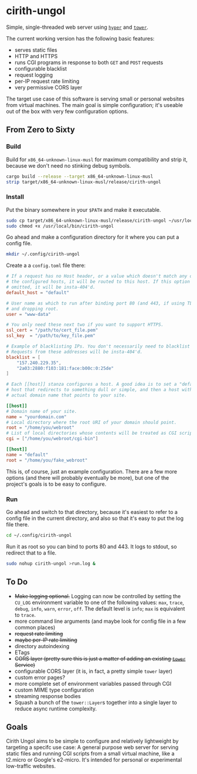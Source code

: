 # cirith-ungol
Simple, single-threaded web server using
[`hyper`](https://github.com/hyperium/hyper) and
[`tower`](https://github.com/tower-rs/tower).

The current working version has the following basic features:

  * serves static files
  * HTTP and HTTPS
  * runs CGI programs in response to both `GET` and `POST` requests
  * configurable blacklist
  * request logging
  * per-IP request rate limiting
  * very permissive CORS layer

The target use case of this software is serving small or personal websites
from virtual machines. The main goal is simple configuration; it's useable
out of the box with very few configuration options.

## From Zero to Sixty

### Build

Build for `x86_64-unknown-linux-musl` for maximum compatibility and
strip it, because we don't need no stinking debug symbols.

```sh
cargo build --release --target x86_64-unknown-linux-musl
strip target/x86_64-unknown-linux-musl/release/cirith-ungol
```

### Install

Put the binary somewhere in your `$PATH` and make it executable.

```sh
sudo cp target/x86_64-unknown-linux-musl/release/cirith-ungol ~/usr/local/bin/
sudo chmod +x /usr/local/bin/cirith-ungol
```

Go ahead and make a configuration directory for it where you can put a
config file.

```sh
mkdir ~/.config/cirith-ungol
```

Create a a `config.toml` file there:

```toml
# If a request has no Host header, or a value which doesn't match any of
# the configured hosts, it will be routed to this host. If this option is
# omitted, it will be insta-404'd.
default_host = "default"

# User name as which to run after binding port 80 (and 443, if using TLS)
# and dropping root.
user = "www-data"

# You only need these next two if you want to support HTTPS.
ssl_cert = "/path/to/cert_file.pem"
ssl_key  = "/path/to/key_file.pem"

# Example of blacklisting IPs. You don't necessarily need to blacklist these.
# Requests from these addresses will be insta-404'd.
blacklist = [
    "157.240.229.35",
    "2a03:2880:f103:181:face:b00c:0:25de"
]

# Each [[host]] stanza configures a host. A good idea is to set a "default"
# host that redirects to something dull or simple, and then a host with your
# actual domain name that points to your site.

[[host]]
# Domain name of your site.
name = "yourdomain.com"
# Local directory where the root URI of your domain should point.
root = "/home/you/webroot"
# List of local directories whose contents will be treated as CGI scripts.
cgi = ["/home/you/webroot/cgi-bin"]

[[host]]
name = "default"
root = "/home/you/fake_webroot"

```

This is, of course, just an example configuration. There are a few more options
(and there will probably eventually be more), but one of the project's goals is
to be easy to configure.

### Run

Go ahead and switch to that directory, because it's easiest to refer to a
config file in the current directory, and also so that it's easy to put the
log file there.

```sh
cd ~/.config/cirith-ungol
```

Run it as root so you can bind to ports 80 and 443. It logs to stdout, so
redirect that to a file.

```sh
sudo nohup cirith-ungol >run.log &
```

## To Do

  * ~~Make logging optional.~~ Logging can now be controlled by setting
    the `CU_LOG` environment variable to one of the following values:
    `max`, `trace`, `debug`, `info`, `warn`, `error`, `off`. The default
    level is `info`; `max` is equivalent to `trace`.
  * more command line arguments (and maybe look for config file in a few
    common places)
  * ~~request rate limiting~~
  * ~~maybe per-IP rate limiting~~
  * directory autoindexing
  * ETags
  * ~~CORS layer (pretty sure this is just a matter of adding an existing
    [`tower`](https://github.com/tower-rs/tower) Service)~~
  * configurable CORS layer (it is, in fact, a pretty simple `tower` layer)
  * custom error pages?
  * more complete set of environment variables passed through CGI
  * custom MIME type configuration
  * streaming response bodies
  * Squash a bunch of the `tower::Layer`s together into a single layer to
    reduce async runtime complexity.

## Goals

Cirith Ungol aims to be simple to configure and relatively lightweight by
targeting a specifc use case: A general purpose web server for serving static
files and running CGI scripts from a small virtual machine, like a t2.micro or
Google's e2-micro. It's intended for personal or experimental low-traffic
websites.